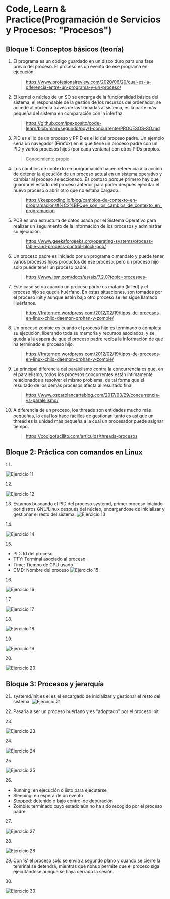 # Code, Learn & Practice(Programación de Servicios y Procesos: "Procesos")
## Bloque 1: Conceptos básicos (teoría)
1. El programa es un código guardado en un disco duro para una fase previa del proceso. El proceso es un evento de ese programa en ejecución.
    > https://www.profesionalreview.com/2020/06/20/cual-es-la-diferencia-entre-un-programa-y-un-proceso/

2. El kernel o núcleo de un SO se encarga de la funcionalidad básica del sistema, el responsable de la gestión de los recursos del ordenador, se accede al núcleo a través de las llamadas al sistema, es la parte más pequeña del sistema en comparación con la interfaz.
    > https://github.com/jpexposito/code-learn/blob/main/segundo/pgv/1-concurrente/PROCESOS-SO.md

3. PID es el id de un proceso y PPID es el id del proceso padre. Un ejemplo sería un navegador (Firefox) en el que tiene un proceso padre con un PID y varios procesos hijos (por cada ventana) con otros PIDs propios.
    > Conocimiento propio

4. Los cambios de contexto en programación hacen referencia a la acción de detener la ejecución de un proceso actual en un sistema operativo y cambiar al proceso seleccionado. Es costoso porque primero hay que guardar el estado del proceso anterior para poder después ejecutar el nuevo proceso o abrir otro que no estaba cargado.
    > https://keepcoding.io/blog/cambios-de-contexto-en-programacion/#%C2%BFQue_son_los_cambios_de_contexto_en_programacion

5. PCB es una estructura de datos usada por el Sistema Operativo para realizar un seguimiento de la información de los procesos y administrar su ejecución.
    > https://www.geeksforgeeks.org/operating-systems/process-table-and-process-control-block-pcb/

6. Un proceso padre es iniciado por un programa o mandato y puede tener varios procesos hijos productos de ese proceso, pero un proceso hijo solo puede tener un proceso padre.
    > https://www.ibm.com/docs/es/aix/7.2.0?topic=processes-

7. Este caso se da cuando un proceso padre es matado (killed) y el proceso hijo se queda huérfano. En estas situaciones, son tomados por el proceso init y aunque estén bajo otro proceso se les sigue llamado Huérfanos.
    > https://fraterneo.wordpress.com/2012/02/19/tipos-de-procesos-en-linux-child-daemon-orphan-y-zombie/

8. Un proceso zombie es cuando el proceso hijo es terminado o completa su ejecución, liberando toda su memoria y recursos asociados, y se queda a la espera de que el proceso padre reciba la información de que ha terminado el proceso hijo.
    > https://fraterneo.wordpress.com/2012/02/19/tipos-de-procesos-en-linux-child-daemon-orphan-y-zombie/

9. La principal diferencia del paralelismo contra la concurrencia es que, en el paralelismo, todos los procesos concurrentes están íntimamente relacionados a resolver el mismo problema, de tal forma que el resultado de los demás procesos afecta al resultado final.
    > https://www.oscarblancarteblog.com/2017/03/29/concurrencia-vs-paralelismo/

10. A diferencia de un proceso, los threads son entidades mucho más pequeñas, lo cual los hace fácilles de gestionar, tanto es así que un thread es la unidad más pequeña a la cual un procesador puede asignar tiempo.
    > https://codigofacilito.com/articulos/threads-procesos

## Bloque 2: Práctica con comandos en Linux

11.
![Ejercicio 11](image.png)

12.
![Ejercicio 12](image-1.png)

13. Estamos buscando el PID del proceso systemd, primer proceso iniciado por distros GNU/Linux después del núcleo, encargandose de inicializar y gestionar el resto del sistema.
![Ejercicio 13](image-2.png)

14.
![Ejercicio 14](image-3.png)

15. 
- PID: Id del proceso
- TTY: Terminal asociado al proceso
- Time: Tiempo de CPU usado
- CMD: Nombre del proceso
![Ejercicio 15](image-4.png)

16.
![Ejercicio 16](image-5.png)

17.
![Ejercicio 17](image-6.png)

18.
![Ejercicio 18](image-7.png)

19.
![Ejercicio 19](image-8.png)

20.
![Ejercicio 20](image-9.png)

## Bloque 3: Procesos y jerarquía

21. systemd/init es el es el encargado de inicializar y gestionar el resto del sistema:
![Ejercicio 21](image-11.png)

22. Pasaria a ser un proceso huérfano y es "adoptado" por el proceso init

23. 
![Ejercicio 23](image-12.png)

24.
![Ejercicio 24](image-13.png)

25.
![Ejercicio 25](image-14.png)

26.
- Running: en ejecución o listo para ejecutarse
- Sleeping: en espera de un evento
- Stopped: detenido o bajo control de depuración
- Zombie: terminado cuyo estado aún no ha sido recogido por el proceso padre

27.
![Ejercicio 27](image-15.png)

28.
![Ejercicio 28](image-16.png)

29. Con '&' el proceso solo se envia a segundo plano y cuando se cierre la temrinal se detendrá, mientras que nohup permite que el proceso siga ejecutándose aunque se haya cerrado la sesión.

30.
![Ejercicio 30](image-17.png)